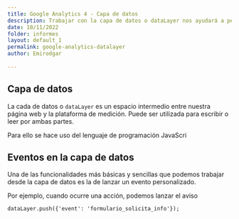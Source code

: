 ```yaml
---
title: Google Analytics 4 - Capa de datos
description: Trabajar con la capa de datos o dataLayer nos ayudará a personalizar y potenciar nuestras implementaciones de analítica web
date: 10/11/2022
folder: informes
layout: default_1
permalink: google-analytics-datalayer
author: Emirodgar
  
---
```


## Capa de datos

La cada de datos o `dataLayer` es un espacio intermedio entre nuestra página web y la plataforma de medición. Puede ser utilizada para escribir o leer por ambas partes. 

Para ello se hace uso del lenguaje de programación JavaScri

## Eventos en la capa de datos

Una de las funcionalidades más básicas y sencillas que podemos trabajar desde la capa de datos es la de lanzar un evento personalizado.

Por ejemplo, cuando ocurre una acción, podemos lanzar el aviso

    dataLayer.push({'event': 'formulario_solicita_info'}); 

<!--stackedit_data:
eyJoaXN0b3J5IjpbLTEzNzAzNzUyNDVdfQ==
-->